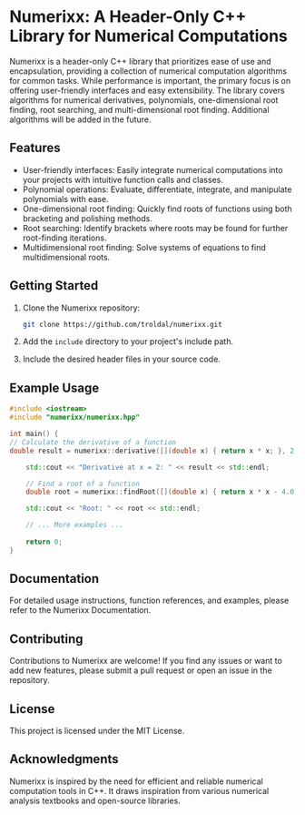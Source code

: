# Numerixx: A Header-Only C++ Library for Numerical Computations

Numerixx is a header-only C++ library that prioritizes ease of use and encapsulation, providing a collection of numerical computation algorithms for common tasks. While performance is important, the primary focus is on offering user-friendly interfaces and easy extensibility. The library covers algorithms for numerical derivatives, polynomials, one-dimensional root finding, root searching, and multi-dimensional root finding. Additional algorithms will be added in the future.

## Features

- User-friendly interfaces: Easily integrate numerical computations into your projects with intuitive function calls and classes.
- Polynomial operations: Evaluate, differentiate, integrate, and manipulate polynomials with ease.
- One-dimensional root finding: Quickly find roots of functions using both bracketing and polishing methods.
- Root searching: Identify brackets where roots may be found for further root-finding iterations.
- Multidimensional root finding: Solve systems of equations to find multidimensional roots.

## Getting Started

1. Clone the Numerixx repository:

   ```bash
   git clone https://github.com/troldal/numerixx.git
    ```
2. Add the `include` directory to your project's include path.
3. Include the desired header files in your source code.

## Example Usage

```cpp
#include <iostream>
#include "numerixx/numerixx.hpp"

int main() {
// Calculate the derivative of a function
double result = numerixx::derivative([](double x) { return x * x; }, 2.0);

    std::cout << "Derivative at x = 2: " << result << std::endl;

    // Find a root of a function
    double root = numerixx::findRoot([](double x) { return x * x - 4.0; }, 0.0, 3.0);

    std::cout << "Root: " << root << std::endl;

    // ... More examples ...
    
    return 0;
}
```

## Documentation
For detailed usage instructions, function references, and examples, please refer to the Numerixx Documentation.

## Contributing
Contributions to Numerixx are welcome! If you find any issues or want to add new features, please submit a pull request or open an issue in the repository.

## License
This project is licensed under the MIT License.

## Acknowledgments
Numerixx is inspired by the need for efficient and reliable numerical computation tools in C++. It draws inspiration from various numerical analysis textbooks and open-source libraries.

